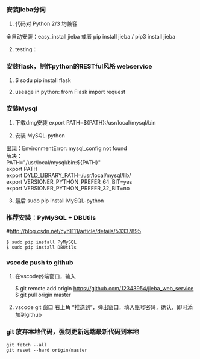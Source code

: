 

### 安装jieba分词 ###

1. 代码对 Python 2/3 均兼容

全自动安装：easy_install jieba 或者 pip install jieba / pip3 install jieba

2. testing：


### 安装flask，制作python的RESTful风格 webservice ###

1. $ sodu pip install flask

2. useage in python:
	from Flask import request


### 安装Mysql ###
1. 下载dmg安装
	export PATH=${PATH}:/usr/local/mysql/bin

2. 安装	MySQL-python

出现：EnvironmentError: mysql_config not found  
解决：  
PATH="/usr/local/mysql/bin:${PATH}"  
export PATH  
export DYLD_LIBRARY_PATH=/usr/local/mysql/lib/  
export VERSIONER_PYTHON_PREFER_64_BIT=yes  
export VERSIONER_PYTHON_PREFER_32_BIT=no  

3. 最后
sudo pip install MySQL-python  


### 推荐安装：PyMySQL + DBUtils ###

#http://blog.csdn.net/cyh1111/article/details/53337895

	$ sudo pip install PyMySQL
	$ sudo pip install DBUtils

### vscode push to github ###

1. 在vscode终端窗口，输入

	$ git remote add origin https://github.com/12343954/jieba_web_service  
	$ git pull origin master

2. vscode git 窗口 右上角 “推送到”，弹出窗口，填入账号密码，确认，即可添加到github


### git 放弃本地代码，强制更新远端最新代码到本地

	git fetch --all
	git reset --hard origin/master







